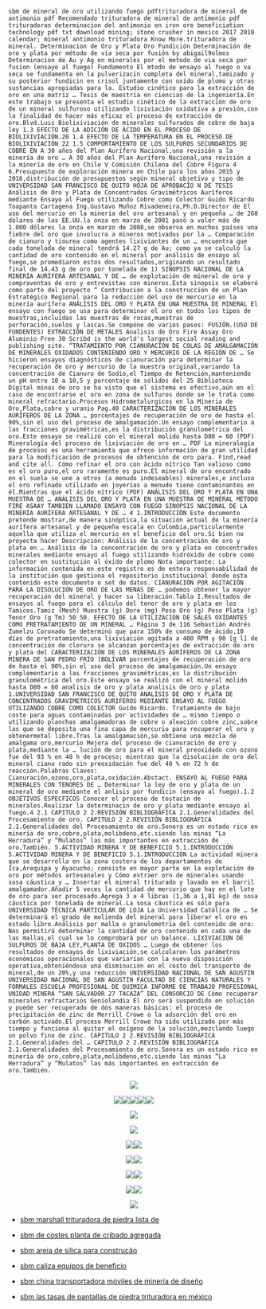 
```
sbm de mineral de oro utilizando fuego pdftrituradora de mineral de antimonio pdf Recomendado trituradora de mineral de antimonio pdf trituradoras determinacion del antimonio en iron ore beneficiation technology pdf txt download mining; stone crusher in mexico 2017 2018 calendar; mineral antimonio trituradora Know More.trituradora de mineral. Determinacion de Oro y Plata Oro Fundición Determinación de oro y plata por método de vía seca por fusión by abigail9olmos Determinacion de Au y Ag en minerales por el metodo de via seca por fusion (ensaye al fuego) Fundamento El mtodo de ensayo al fuego o va seca se fundamenta en la pulverizacin completa del mineral,tamizado y su posterior fundicin en crisol juntamente con oxido de plomo y otras sustancias apropiadas para la. Estudio cinético para la extracción de oro en una matriz … Tesis de maestría en ciencias de la ingeniería.En este trabajo se presenta el estudio cinético de la extracción de oro de un mineral sulfuroso utilizando lixiviación oxidativa a presión,con la finalidad de hacer más eficaz el proceso de extracción de oro.Blvd.Luis Biolixiviación de minerales sulfurados de cobre de baja ley 1.3 EFECTO DE LA ADICIÓN DE ÁCIDO EN EL PROCESO DE BIOLIXIVIACIÓN.20 1.4 EFECTO DE LA TEMPERATURA EN EL PROCESO DE BIOLIXIVIACIÓN 22 1.5 COMPORTAMIENTO DE LOS SULFUROS SECUNDARIOS DE COBRE EN A 30 años del Plan Aurífero Nacional,una revisión a la minería de oro … A 30 años del Plan Aurífero Nacional,una revisión a la minería de oro en Chile V Comisión Chilena del Cobre Figura 4 6.Presupuesto de exploración minera en Chile para los años 2015 y 2016,distribución de presupuestos según mineral objetivo y tipo de UNIVERSIDAD SAN FRANCISCO DE QUITO HOJA DE APROBACIO N DE TESIS Análisis de Oro y Plata de Concentrados Gravimétricos Auríferos mediante Ensayo al Fuego utilizando Cobre como Colector Guido Ricardo Toapanta Cartagena Ing.Gustavo Muñoz Rivadeneira,Ph.D.Director de El uso del mercurio en la minería del oro artesanal y en pequeña … de 260 dólares de los EE.UU.la onza en marzo de 2001 pasó a valer más de 1.000 dólares la onza en marzo de 2008,se observa en muchos países una fiebre del oro que involucra a mineros motivados por la … Comparación de cianuro y tiourea como agentes lixiviantes de un … encuentra que cada tonelada de mineral tendrá 14.27 g de Au; como ya se calculó la cantidad de oro contenido en el mineral por análisis de ensayo al fuego,se promediaron estos dos resultados,originando un resultado final de 14.43 g de oro por tonelada de 1) SINOPSIS NACIONAL DE LA MINERÍA AURÍFERA ARTESANAL Y DE … de explotación de mineral de oro y compraventas de oro y entrevistas con mineros.Esta sinopsis se elaboró como parte del proyecto “ Contribución a la construcción de un Plan Estratégico Regional para la reducción del uso de mercurio en la minería aurífera ANÁLISIS DEL ORO Y PLATA EN UNA MUESTRA DE MINERAL El ensayo con fuego se usa para determinar el oro en todos los tipos de muestras,incluidas las muestras de rocas,muestras de perforación,suelos y lascas.Se compone de varios pasos: FUSIÓN.(USO DE FUNDENTES) EXTRACCIÓN DE METALES Analisis de Oro Fire Assay Oro Aluminio Free 30 Scribd is the world's largest social reading and publishing site. “TRATAMIENTO POR CIANURACIÓN DE COLAS DE AMALGAMACIÓN DE MINERALES OXIDADOS CONTENIENDO ORO Y MERCURIO DE LA REGIÓN DE … Se hicieron ensayos diagnósticos de cianuración para determinar la recuperación de oro y mercurio de la muestra original,variando la concentración de Cianuro de Sodio,el Tiempo de Retención,manteniendo un pH entre 10 a 10,5 y porcentaje de sólidos del 25 Biblioteca Digital minas de oro se ha visto que el sistema es efectivo,aún en el caso de encontrarse el oro en zona de sulfuros donde se le trata como mineral refractario.Procesos Hidrometalurgicos en la Mineria de Oro,Plata,cobre y uranio Pag.40 CARACTERIZACIÓN DE LOS MINERALES AURÍFEROS DE LA ZONA … porcentajes de recuperación de oro de hasta el 90%,sin el uso del proceso de amalgamación.Un ensayo complementario a las fracciones gravimétricas,es la distribución granulométrica del oro.Este ensayo se realizó con el mineral molido hasta D80 = 60 (PDF) Mineralogía del proceso de lixiviación de oro en … PDF La mineralogía de procesos es una herramienta que ofrece información de gran utilidad para la modificación de procesos de obtención de oro para. Find,read and cite all. Cómo refinar el oro con ácido nítrico Tan valioso como es el oro puro,el oro raramente es puro.El mineral de oro encontrado en el suelo se une a otros (a menudo indeseables) minerales,e incluso el oro refinado utilizado en joyerías a menudo tiene contaminantes en él.Mientras que el ácido nítrico (PDF) ANÁLISIS DEL ORO Y PLATA EN UNA MUESTRA DE … ANÁLISIS DEL ORO Y PLATA EN UNA MUESTRA DE MINERAL MÉTODO FIRE ASAAY TAMBIEN LLAMADO ENSAYO CON FUEGO SINOPSIS NACIONAL DE LA MINERÍA AURÍFERA ARTESANAL Y DE … 4 1.INTRODUCCIÓN Este documento pretende mostrar,de manera sinóptica,la situación actual de la minería aurífera artesanal y de pequeña escala en Colombia,particularmente aquella que utiliza el mercurio en el beneficio del oro.Si bien no proyecta hacer Descripción: Análisis de la concentración de oro y plata en … Análisis de la concentración de oro y plata en concentrados minerales mediante ensayo al fuego utilizando hidróxido de cobre como colector en sustitución al óxido de plomo Nota importante: La información contenida en este registro es de entera responsabilidad de la institución que gestiona el repositorio institucional donde esta contenido este documento o set de datos. CIANURACIÓN POR AGITACIÓN PARA LA DISOLUCIÓN DE ORO DE LAS MENAS DE … podemos obtener la mayor recuperación del mineral y hacer su liberación.Tabla I.Resultados de ensayos al fuego para el cálculo del tenor de oro y plata en los Tamices.Tamiz (Mesh) Muestra (g) Dore (mg) Peso Oro (g) Peso Plata (g) Tenor Oro (g Tm) 50 50. EFECTO DE LA UTILIZACIÓN DE SALES OXIDANTES COMO PRETRATAMIENTO DE UN MINERAL … Página 3 de 116 Sebastián Andrés Zumelzu Coronado Se determinó que para 150% de consumo de ácido,10 días de pretratamiento,una lixiviación agitada a 400 RPM y 90 [g l] de concentración de cloruro se alcanzan porcentajes de extracción de oro y plata del CARACTERIZACIÓN DE LOS MINERALES AURÍFEROS DE LA ZONA MINERA DE SAN PEDRO FRÍO (BOLÍVAR porcentajes de recuperación de oro de hasta el 90%,sin el uso del proceso de amalgamación.Un ensayo complementario a las fracciones gravimétricas,es la distribución granulométrica del oro.Este ensayo se realizó con el mineral molido hasta D80 = 60 analisis de oro y plata analisis de oro y plata 1.UNIVERSIDAD SAN FRANCISCO DE QUITO ANALISIS DE ORO Y PLATA DE CONCENTRADOS GRAVIMETRICOS AURIFEROS MEDIANTE ENSAYO AL FUEGO UTILIZANDO COBRE COMO COLECTOR Guido Ricardo. Tratamiento de bajo coste para aguas contaminadas por actividades de … mismo tiempo o utilizando planchas amalgamadoras de cobre o aleación cobre zinc,sobre las que se deposita una fina capa de mercurio para recuperar el oro y obtenermetal libre.Tras la amalgamación,se obtiene una mezcla de amalgama oro,mercurio Mejora del proceso de cianuración de oro y plata,mediante la … lución de oro para el mineral preoxidado con ozono fue del 93 % en 48 h de proceso; mientras que la disolución de oro del mineral cianu rado sin preoxidación fue del 40 % en 72 h de reacción.Palabras Claves: Cianuración,ozono,oro,plata,oxidación.Abstact. ENSAYO AL FUEGO PARA MINERALES CON TENORES DE … Determinar la ley de oro y plata de un mineral de oro mediante el anlisis por fundicin (ensayo al fuego).1.2 OBJETIVOS ESPECFICOS Conocer el proceso de tostacin de minerales.Realizar la determinacin de oro y plata mediante ensayo al fuego.4 2.1 CAPITULO 2 2.REVISIÓN BIBLIOGRÁFICA 2.1.Generalidades del Procesamiento de oro. CAPITULO 2 2.REVISIÓN BIBLIOGRÁFICA 2.1.Generalidades del Procesamiento de oro.Sonora es un estado rico en minería de oro,cobre,plata,molibdeno,etc.siendo las minas “La Herradura” y “Mulatos” las más importantes en extracción de oro.También. 5.ACTIVIDAD MINERA Y DE BENEFICIO 5.1.INTRODUCCIÓN 5.ACTIVIDAD MINERA Y DE BENEFICIO 5.1.INTRODUCCIÓN La actividad minera que se desarrolla en la zona costera de los departamentos de Ica,Arequipa y Ayacucho; consiste en mayor parte en la explotación de oro por métodos artesanales y Cómo extraer oro de minerales usando sosa cáustica y … Insertar el mineral triturado y lavado en el barril amalgamador.Añadir 5 veces la cantidad de mercurio que hay en el lote de oro para ser procesado.Agrega 3 a 4 libras (1,36 a 1,81 kg) de sosa cáustica por tonelada de mineral.La sosa cáustica es sólo para UNIVERSIDAD TÉCNICA PARTICULAR DE LOJA La Universidad Católica de … Se determinará el grado de molienda del mineral para liberar el oro en estado libre.Análisis por malla o granulometría del contenido de oro: Nos permitirá determinar la cantidad de oro contenido en cada una de las mallas,el cual se lo comprobará por un balance. LIXIVIACION DE SULFUROS DE BAJA LEY,PLANTA DE OXIDOS … Luego de obtener los resultados de ensayos de lixiviación,se calcularon los parámetros económicos operacionales que variarían con la nueva disposición operativa,obteniéndose una disminución en el costo del transporte de mineral,de un 20%,y una reducción UNIVERSIDAD NACIONAL DE SAN AGUSTIN UNIVERSIDAD NACIONAL DE SAN AGUSTIN FACULTAD DE CIENCIAS NATURALES Y FORMALES ESCUELA PROFESIONAL DE QUIMICA INFORME DE TRABAJO PROFESIONAL UNIDAD MINERA “SAN SALVADOR 27 TACAZA” DEL CONSORCIO DE Cómo recuperar minerales refractarios Geniolandia El oro será suspendido en solución y puede ser recuperado de dos maneras básicas: el proceso de precipitación de zinc de Merrill Crowe o la adsorción del oro en carbón activado.El proceso Merrill Crowe ha sido utilizado por más tiempo y funciona al quitar el oxígeno de la solución,mezclando luego un polvo fino de zinc. CAPITULO 2 2.REVISIÓN BIBLIOGRÁFICA 2.1.Generalidades del … CAPITULO 2 2.REVISIÓN BIBLIOGRÁFICA 2.1.Generalidades del Procesamiento de oro.Sonora es un estado rico en minería de oro,cobre,plata,molibdeno,etc.siendo las minas “La Herradura” y “Mulatos” las más importantes en extracción de oro.También. 
```

<div align="center">

<a href="https://es-crusher.shibang-china.com/github&k=sbm+de+mineral+de+oro+utilizando+fuego+pdf"><img src="https://static.shibang-china.com/es/crusher/logo.jpg"></a>

<a href="https://es-crusher.shibang-china.com/github&k=sbm+de+mineral+de+oro+utilizando+fuego+pdf"><img src="https://static.shibang-china.com/es/crusher/index.jpg"></a><a href="https://es-crusher.shibang-china.com/material.htmlgithub&k=sbm+de+mineral+de+oro+utilizando+fuego+pdf"><img src="https://static.shibang-china.com/es/crusher/material.jpg"></a><a href="https://es-crusher.shibang-china.com/application.htmlgithub&k=sbm+de+mineral+de+oro+utilizando+fuego+pdf"><img src="https://static.shibang-china.com/es/crusher/application.jpg"></a><a href="https://es-crusher.shibang-china.com/aboutus.htmlgithub&k=sbm+de+mineral+de+oro+utilizando+fuego+pdf"><img src="https://static.shibang-china.com/es/crusher/aboutus.jpg"></a><a href="https://es-crusher.shibang-china.com/contact.htmlgithub&k=sbm+de+mineral+de+oro+utilizando+fuego+pdf"><img src="https://static.shibang-china.com/es/crusher/contact.jpg"></a>

<a href="https://es-crusher.shibang-china.com/github&k=sbm+de+mineral+de+oro+utilizando+fuego+pdf"><img src="https://static.shibang-china.com/es/crusher/banner.jpg"></a>

<a href="https://swt.shibang-china.com/github&k=sbm+de+mineral+de+oro+utilizando+fuego+pdf"><img src="https://static.shibang-china.com/es/crusher/text.jpg"></a>

<a href="https://swt.shibang-china.com/github&k=sbm+de+mineral+de+oro+utilizando+fuego+pdf"><img src="https://static.shibang-china.com/es/crusher/chat.jpg"></a><a href="https://es-crusher.shibang-china.com/contact.htmlgithub&k=sbm+de+mineral+de+oro+utilizando+fuego+pdf"><img src="https://static.shibang-china.com/es/crusher/message.jpg"></a>

<a href="https://es-crusher.shibang-china.com/products/pe.htmlgithub&k=sbm+de+mineral+de+oro+utilizando+fuego+pdf"><img src="https://static.shibang-china.com/es/crusher/pe.jpg"></a><a href="https://es-crusher.shibang-china.com/products/pf.htmlgithub&k=sbm+de+mineral+de+oro+utilizando+fuego+pdf"><img src="https://static.shibang-china.com/es/crusher/pf.jpg"></a>

<a href="https://es-crusher.shibang-china.com/products/hpt.htmlgithub&k=sbm+de+mineral+de+oro+utilizando+fuego+pdf"><img src="https://static.shibang-china.com/es/crusher/hpt.jpg"></a><a href="https://es-crusher.shibang-china.com/products/vsi.htmlgithub&k=sbm+de+mineral+de+oro+utilizando+fuego+pdf"><img src="https://static.shibang-china.com/es/crusher/vsi.jpg"></a>

<a href="https://es-crusher.shibang-china.com/products/klv.htmlgithub&k=sbm+de+mineral+de+oro+utilizando+fuego+pdf"><img src="https://static.shibang-china.com/es/crusher/klv.jpg"></a><a href="https://es-crusher.shibang-china.com/products/portable.htmlgithub&k=sbm+de+mineral+de+oro+utilizando+fuego+pdf"><img src="https://static.shibang-china.com/es/crusher/portable.jpg"></a>

<a href="https://swt.shibang-china.com/github&k=sbm+de+mineral+de+oro+utilizando+fuego+pdf"><img src="https://static.shibang-china.com/es/crusher/case.jpg"></a>

</div>


* [sbm marshall trituradora de piedra lista de](sbm%20marshall%20trituradora%20de%20piedra%20lista%20de.md)

* [sbm de costes planta de cribado agregada](sbm%20de%20costes%20planta%20de%20cribado%20agregada.md)

* [sbm areia de silica para construção](sbm%20areia%20de%20silica%20para%20constru%C3%A7%C3%A3o.md)

* [sbm caliza equipos de beneficio](sbm%20caliza%20equipos%20de%20beneficio.md)

* [sbm china transportadora móviles de minería de diseño](sbm%20china%20transportadora%20m%C3%B3viles%20de%20miner%C3%ADa%20de%20dise%C3%B1o.md)

* [sbm las tasas de pantallas de piedra trituradora en méxico](sbm%20las%20tasas%20de%20pantallas%20de%20piedra%20trituradora%20en%20m%C3%A9xico.md)